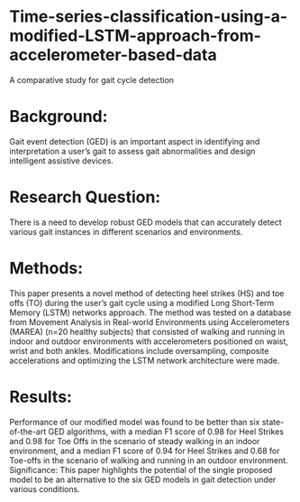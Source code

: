 # Time-series-classification-using-a-modified-LSTM-approach-from-accelerometer-based-data
A comparative study for gait cycle detection

# Background: 
Gait event detection (GED) is an important aspect in identifying and interpretation a user’s gait to assess gait abnormalities and design intelligent assistive devices.

# Research Question: 
There is a need to develop robust GED models that can accurately detect various gait instances in different scenarios and environments. 

# Methods: 
This paper presents a novel method of detecting heel strikes (HS) and toe offs (TO) during the user’s gait cycle using a modified Long Short-Term Memory (LSTM) networks approach. The method was tested on a database from Movement Analysis in Real-world Environments using Accelerometers (MAREA) (n=20 healthy subjects) that consisted of walking and running in indoor and outdoor environments with accelerometers positioned on waist, wrist and both ankles. Modifications include oversampling, composite accelerations and optimizing the LSTM network architecture were made. 

# Results: 
Performance of our modified model was found to be better than six state-of-the-art GED algorithms, with a median F1 score of 0.98 for Heel Strikes and 0.98 for Toe Offs in the scenario of steady walking in an indoor environment, and a median F1 score of 0.94 for Heel Strikes and 0.68 for Toe-offs in the scenario of walking and running in an outdoor environment. 
Significance: This paper highlights the potential of the single proposed model to be an alternative to the six GED models in gait detection under various conditions.
